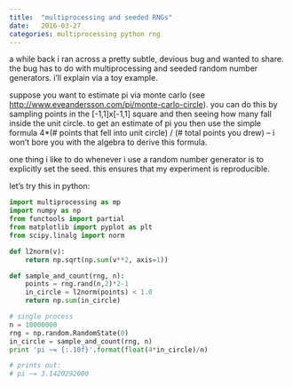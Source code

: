 ```yaml
---
title:  "multiprocessing and seeded RNGs"
date:   2016-03-27
categories: multiprocessing python rng
---
```


a while back i ran across a pretty subtle, devious bug and wanted to share. the bug has to do with multiprocessing and seeded random number generators. i’ll explain via a toy example.

suppose you want to estimate pi via monte carlo (see http://www.eveandersson.com/pi/monte-carlo-circle). you can do this by sampling points in the [-1,1]x[-1,1] square and then seeing how many fall inside the unit circle. to get an estimate of pi you then use the simple formula 4*(# points that fell into unit circle) / (# total points you drew) – i won’t bore you with the algebra to derive this formula.

one thing i like to do whenever i use a random number generator is to explicitly set the seed. this ensures that my experiment is reproducible.

let’s try this in python:

```python
import multiprocessing as mp
import numpy as np
from functools import partial
from matplotlib import pyplot as plt
from scipy.linalg import norm

def l2norm(v):
    return np.sqrt(np.sum(v**2, axis=1))

def sample_and_count(rng, n):
    points = rng.rand(n,2)*2-1
    in_circle = l2norm(points) < 1.0
    return np.sum(in_circle)

# single process
n = 10000000
rng = np.random.RandomState(0)
in_circle = sample_and_count(rng, n)
print 'pi ~= {:.10f}'.format(float(4*in_circle)/n)

# prints out:
# pi ~= 3.1420292000
```
